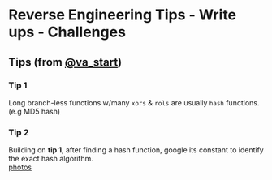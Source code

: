 # Reverse Engineering Tips - Write ups - Challenges

## Tips (from [@va_start](https://twitter.com/va_start))

### Tip 1
Long branch-less functions w/many `xors` & `rols` are usually `hash` functions. (e.g MD5 hash)

### Tip 2
Building on **tip 1**, after finding a hash function, google its constant to identify the exact hash algorithm.  
[photos](https://twitter.com/va_start/status/1245656402862854144/photo/1)
